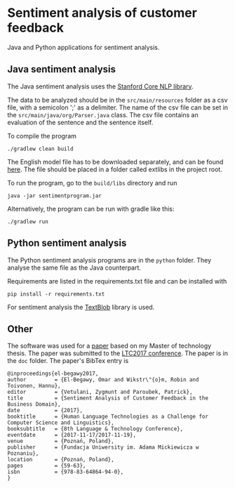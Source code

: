 # Sentiment analysis of customer feedback

Java and Python applications for sentiment analysis.

## Java sentiment analysis

The Java sentiment analysis uses the [Stanford Core NLP library](https://stanfordnlp.github.io/CoreNLP/).

The data to be analyzed should be in the `src/main/resources` folder as a csv file, with a semicolon ';' as a delimiter. The name of the csv file can be set in the `src/main/java/org/Parser.java` class. The csv file contains an evaluation of the sentence and the sentence itself.

To compile the program

    ./gradlew clean build

The English model file has to be downloaded separately, and can be found [here](https://stanfordnlp.github.io/CoreNLP/). The file should be placed in a folder called extlibs in the project root.

To run the program, go to the `build/libs` directory and run

    java -jar sentimentprogram.jar

Alternatively, the program can be run with gradle like this:

    ./gradlew run

## Python sentiment analysis

The Python sentiment analysis programs are in the `python` folder. They analyse the same file as the Java counterpart.

Requirements are listed in the requirements.txt file and can be installed with

    pip install -r requirements.txt

For sentiment analysis the [TextBlob](http://textblob.readthedocs.io/en/dev/index.html#) library is used.


## Other

The software was used for a [paper](doc/ltc-020-OmarEl-Begawy.pdf) based on my Master of technology thesis. The paper was submitted to the [LTC2017 conference](http://ltc.amu.edu.pl/). The paper is in the `doc` folder.
The paper's BibTex entry is

    @inproceedings{el-begawy2017,
    author         = {El-Begawy, Omar and Wikstr\"{o}m, Robin and Toivonen, Hannu},
    editor         = {Vetulani, Zygmunt and Paroubek, Patrick},
    title          = {Sentiment Analysis of Customer Feedback in the Business Domain},
    date           = {2017},
    booktitle      = {Human Language Technologies as a Challenge for Computer Science and Linguistics},
    booksubtitle   = {8th Language & Technology Conference},
    eventdate      = {2017-11-17/2017-11-19},
    venue          = {Poznań, Poland},
    publisher      = {Fundacja Uniwersity im. Adama Mickiewicza w Poznaniu},
    location       = {Poznań, Poland},
    pages          = {59-63},
    isbn           = {978-83-64864-94-0},
    }
